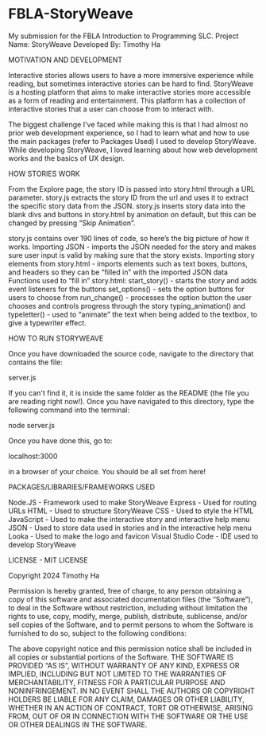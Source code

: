 # FBLA-StoryWeave
My submission for the FBLA Introduction to Programming SLC.
Project Name: StoryWeave
Developed By: Timothy Ha

MOTIVATION AND DEVELOPMENT

Interactive stories allows users to have a more immersive experience while reading, but sometimes interactive stories can be hard to find.
StoryWeave is a hosting platform that aims to make interactive stories more accessible as a form of reading and entertainment.
This platform has a collection of interactive stories that a user can choose from to interact with.

The biggest challenge I've faced while making this is that I had almost no prior web development experience, 
so I had to learn what and how to use the main packages (refer to Packages Used) I used to develop StoryWeave.
While developing StoryWeave, I loved learning about how web development works and the basics of UX design.

HOW STORIES WORK

From the Explore page, the story ID is passed into story.html through a URL parameter.
story.js extracts the story ID from the url and uses it to extract the specific story data from the JSON.
story.js inserts story data into the blank divs and buttons in story.html by animation on default, but this can be changed by pressing “Skip Animation”.

story.js contains over 190 lines of code, so here’s the big picture of how it works.
Importing JSON - imports the JSON needed for the story and makes sure user input is valid by making sure that the story exists.
Importing story elements from story.html - imports elements such as text boxes, buttons, and headers so they can be “filled in” with the imported JSON data
Functions used to “fill in” story.html:
start_story() - starts the story and adds event listeners for the buttons
set_options() - sets the option buttons for users to choose from
run_change() - processes the option button the user chooses and controls progress through the story
typing_animation()  and typeletter() - used to “animate” the text when being added to the textbox, to give a typewriter effect.


HOW TO RUN STORYWEAVE

Once you have downloaded the source code, navigate to the directory that contains the file:

server.js

If you can't find it, it is inside the same folder as the README (the file you are reading right now!).
Once you have navigated to this directory, type the following command into the terminal:

node server.js

Once you have done this, go to:

localhost:3000

in a browser of your choice.
You should be all set from here!

PACKAGES/LIBRARIES/FRAMEWORKS USED

Node.JS - Framework used to make StoryWeave
Express - Used for routing URLs
HTML - Used to structure StoryWeave
CSS - Used to style the HTML
JavaScript - Used to make the interactive story and interactive help menu
JSON - Used to store data used in stories and in the interactive help menu
Looka - Used to make the logo and favicon
Visual Studio Code - IDE used to develop StoryWeave

LICENSE - MIT LICENSE

Copyright 2024 Timothy Ha

Permission is hereby granted, free of charge, to any person obtaining a copy of this software and associated documentation
files (the “Software”), to deal in the Software without restriction, including without limitation the rights to use, 
copy, modify, merge, publish, distribute, sublicense, and/or sell copies of the Software, and to permit persons to whom the 
Software is furnished to do so, subject to the following conditions:

The above copyright notice and this permission notice shall be included in all copies or substantial portions of the Software.
THE SOFTWARE IS PROVIDED “AS IS”, WITHOUT WARRANTY OF ANY KIND, EXPRESS OR IMPLIED, INCLUDING BUT NOT LIMITED TO THE WARRANTIES 
OF MERCHANTABILITY, FITNESS FOR A PARTICULAR PURPOSE AND NONINFRINGEMENT. IN NO EVENT SHALL THE AUTHORS OR COPYRIGHT HOLDERS BE 
LIABLE FOR ANY CLAIM, DAMAGES OR OTHER LIABILITY, WHETHER IN AN ACTION OF CONTRACT, TORT OR OTHERWISE, ARISING FROM, OUT OF OR IN 
CONNECTION WITH THE SOFTWARE OR THE USE OR OTHER DEALINGS IN THE SOFTWARE.

